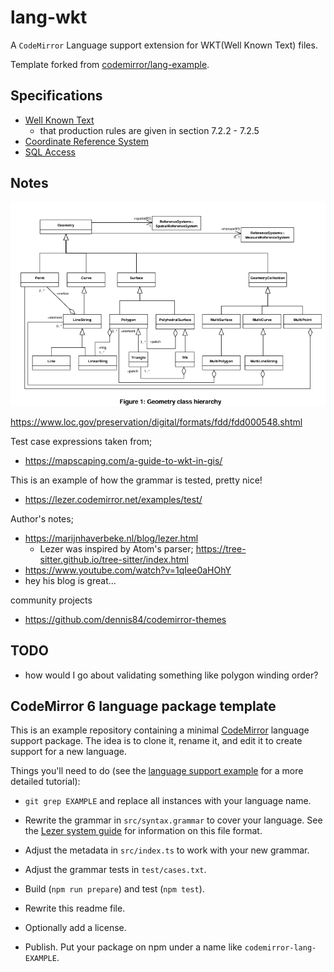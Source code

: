 # lang-wkt

A `CodeMirror` Language support extension for WKT(Well Known Text) files.

Template forked from [codemirror/lang-example](https://github.com/codemirror/lang-example).

## Specifications

- [Well Known Text](https://www.ogc.org/publications/standard/sfa/)
  - that production rules are given in section 7.2.2 - 7.2.5
- [Coordinate Reference System](https://www.ogc.org/publications/standard/wkt-crs/)
- [SQL Access](https://www.ogc.org/publications/standard/sfs/)

## Notes

![A UML class diagram for WKT Geometries](./wkt_class_uml.png)

https://www.loc.gov/preservation/digital/formats/fdd/fdd000548.shtml

Test case expressions taken from;
 - https://mapscaping.com/a-guide-to-wkt-in-gis/

This is an example of how the grammar is tested, pretty nice!
 - https://lezer.codemirror.net/examples/test/

Author's notes;
 - https://marijnhaverbeke.nl/blog/lezer.html
   - Lezer was inspired by Atom's parser; https://tree-sitter.github.io/tree-sitter/index.html
 - https://www.youtube.com/watch?v=1qIee0aHOhY
 - hey his blog is great...

community projects
- https://github.com/dennis84/codemirror-themes

## TODO

- how would I go about validating something like polygon winding order?

## CodeMirror 6 language package template

This is an example repository containing a minimal [CodeMirror](https://codemirror.net/6/) language support package. The idea is to clone it, rename it, and edit it to create support for a new language.

Things you'll need to do (see the [language support example](https://codemirror.net/6/examples/lang-package/) for a more detailed tutorial):

 * `git grep EXAMPLE` and replace all instances with your language name.

 * Rewrite the grammar in `src/syntax.grammar` to cover your language. See the [Lezer system guide](https://lezer.codemirror.net/docs/guide/#writing-a-grammar) for information on this file format.

 * Adjust the metadata in `src/index.ts` to work with your new grammar.

 * Adjust the grammar tests in `test/cases.txt`.

 * Build (`npm run prepare`) and test (`npm test`).

 * Rewrite this readme file.

 * Optionally add a license.

 * Publish. Put your package on npm under a name like `codemirror-lang-EXAMPLE`.
